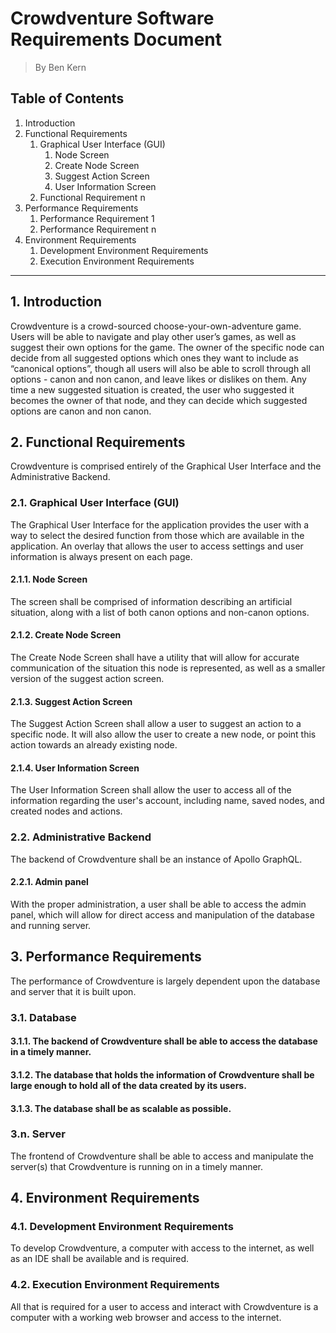# Crowdventure Software Requirements Document

> By Ben Kern

## Table of Contents

1. Introduction
2. Functional Requirements
   1. Graphical User Interface (GUI)
      1. Node Screen
      2. Create Node Screen
      3. Suggest Action Screen
      4. User Information Screen
   2. Functional Requirement n
3. Performance Requirements
   1. Performance Requirement 1
   2. Performance Requirement n
4. Environment Requirements
   1. Development Environment Requirements
   2. Execution Environment Requirements

---

## 1. Introduction

Crowdventure is a crowd-sourced choose-your-own-adventure game. Users will be able to navigate and play other user’s games, as well as suggest their own options for the game. The owner of the specific node can decide from all suggested options which ones they want to include as “canonical options”, though all users will also be able to scroll through all options - canon and non canon, and leave likes or dislikes on them. Any time a new suggested situation is created, the user who suggested it becomes the owner of that node, and they can decide which suggested options are canon and non canon.

## 2. Functional Requirements

Crowdventure is comprised entirely of the Graphical User Interface and the Administrative Backend.

### 2.1. Graphical User Interface (GUI)

The Graphical User Interface for the application provides the user with a way to select the desired function from those which are available in the application. An overlay that allows the user to access settings and user information is always present on each page.

#### 2.1.1. Node Screen

The screen shall be comprised of information describing an artificial situation, along with a list of both canon options and non-canon options.

#### 2.1.2. Create Node Screen

The Create Node Screen shall have a utility that will allow for accurate communication of the situation this node is represented, as well as a smaller version of the suggest action screen.

#### 2.1.3. Suggest Action Screen

The Suggest Action Screen shall allow a user to suggest an action to a specific node. It will also allow the user to create a new node, or point this action towards an already existing node.

#### 2.1.4. User Information Screen

The User Information Screen shall allow the user to access all of the information regarding the user's account, including name, saved nodes, and created nodes and actions.

### 2.2. Administrative Backend

The backend of Crowdventure shall be an instance of Apollo GraphQL.

#### 2.2.1. Admin panel

With the proper administration, a user shall be able to access the admin panel, which will allow for direct access and manipulation of the database and running server.

## 3. Performance Requirements

The performance of Crowdventure is largely dependent upon the database and server that it is built upon.

### 3.1. Database

#### 3.1.1. The backend of Crowdventure shall be able to access the database in a timely manner.

#### 3.1.2. The database that holds the information of Crowdventure shall be large enough to hold all of the data created by its users.

#### 3.1.3. The database shall be as scalable as possible.

### 3.n. Server

The frontend of Crowdventure shall be able to access and manipulate the server(s) that Crowdventure is running on in a timely manner.

## 4. Environment Requirements

### 4.1. Development Environment Requirements

To develop Crowdventure, a computer with access to the internet, as well as an IDE shall be available and is required.

### 4.2. Execution Environment Requirements

All that is required for a user to access and interact with Crowdventure is a computer with a working web browser and access to the internet.
